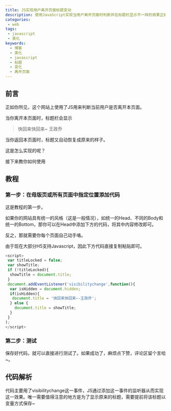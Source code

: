 ```yaml
---
title: JS实现用户离开页面标题变动
description: 使用JavaScript实现当用户离开页面时判断并在标题栏显示不一样的效果正如你所见，这个网站上使用了JS用来判断当前用户是否离开本页面。当你离开本页面时，标题栏会显示：快回来快回来~ 王政乔当你返回本页面时，标题又自动恢复成原来的样子。这是怎么实现的呢？接下来教你如何使用
categories:
 - web
tags:
 - javascript
 - 美化
keywords:
  - 博客
  - 美化
  - javascript
  - 标题
  - 变化
  - 离开页面
---
```


## 前言

正如你所见，这个网站上使用了JS用来判断当前用户是否离开本页面。

当你离开本页面时，标题栏会显示

> 快回来快回来~ 王政乔

当你返回本页面时，标题又自动恢复成原来的样子。

这是怎么实现的呢？

接下来教你如何使用

## 教程

### 第一步：在母版页或所有页面中指定位置添加代码

这是教程的第一步。

如果你的网站具有统一的风格（这是一般情况），如统一的Head、不同的Body和统一的Bottom，那你可以在Head中添加下方的代码，将其中内容修改即可。

反之，那就需要你每个页面自己动手咯。

由于现在大部分H5支持Javascript，因此下方代码直接复制粘贴即可。

```javascript
<script>
 var titleLocked = false;
 var showTitle;
 if (!titleLocked){
  showTitle = document.title;
 }
 document.addEventListener('visibilitychange',function(){
  var isHidden = document.hidden;
  if(isHidden){
   document.title = '快回来快回来~-王政乔';
  } else {
    document.title = showTitle;
  }
 }
);
</script>
```

### 第二步：测试

保存好代码，就可以直接进行测试了。如果成功了，麻烦点下赞，评论区留个言哈~。

## 代码解析

代码主要用了visibilitychange这一事件，JS通过添加这一事件的监听器从而实现这一效果。唯一需要值得注意的地方是为了显示原来的标题，需要提前将该标题以变量方式保存~
